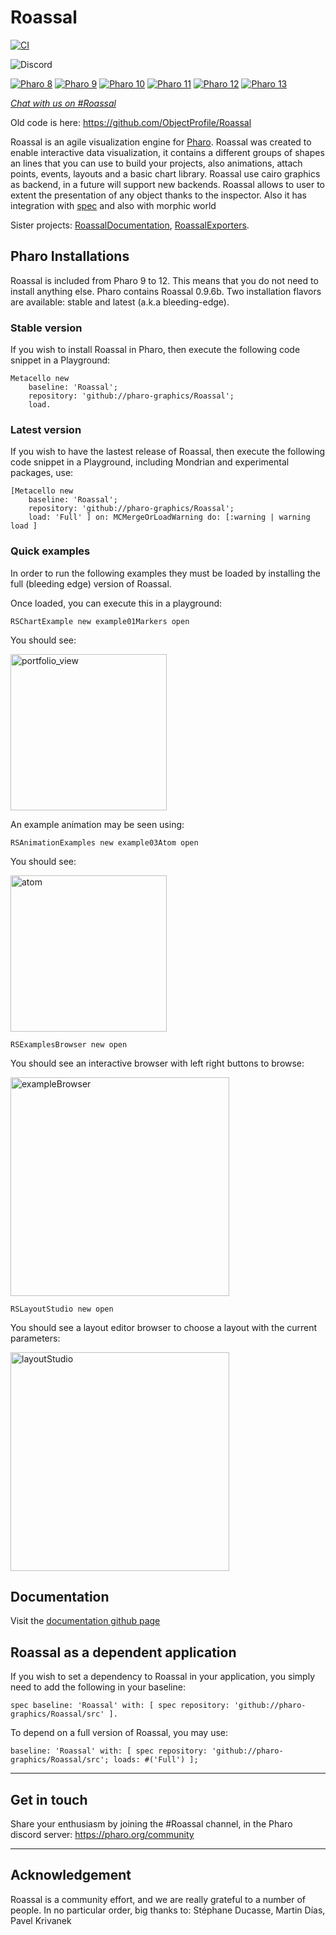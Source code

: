 # Roassal
[![CI](https://github.com/pharo-graphics/Roassal/actions/workflows/runTests.yml/badge.svg)](https://github.com/pharo-graphics/Roassal/actions/workflows/runTests.yml)

![Discord](https://img.shields.io/discord/223421264751099906)

[![Pharo 8](https://img.shields.io/badge/Pharo-8.0-%23aac9ff.svg)](https://pharo.org/download)
[![Pharo 9](https://img.shields.io/badge/Pharo-9.0-%23aac9ff.svg)](https://pharo.org/download)
[![Pharo 10](https://img.shields.io/badge/Pharo-10-%23aac9ff.svg)](https://pharo.org/download)
[![Pharo 11](https://img.shields.io/badge/Pharo-11-%23aac9ff.svg)](https://pharo.org/download)
[![Pharo 12](https://img.shields.io/badge/Pharo-12-%23aac9ff.svg)](https://pharo.org/download)
[![Pharo 13](https://img.shields.io/badge/Pharo-13-%23aac9ff.svg)](https://pharo.org/download)

[*Chat with us on #Roassal*](https://discord.gg/QewZMZa)

Old code is here: https://github.com/ObjectProfile/Roassal

Roassal is an agile visualization engine for [Pharo](http://pharo.org). Roassal was created to enable interactive data visualization, it contains a different groups of shapes an lines that you can use to build your projects, also animations, attach points, events, layouts and a basic chart library.
Roassal use cairo graphics as backend, in a future will support new backends.
Roassal allows to user to extent the presentation of any object thanks to the inspector. Also it has integration with [spec](https://github.com/pharo-spec/Spec) and also with morphic world

Sister projects: [RoassalDocumentation](https://github.com/pharo-graphics/RoassalDocumentation), [RoassalExporters](https://github.com/pharo-graphics/RoassalExporters).

## Pharo Installations
Roassal is included from Pharo 9 to 12. This means that you do not need to install anything else. Pharo contains Roassal 0.9.6b.
Two installation flavors are available: stable and latest (a.k.a bleeding-edge).

### Stable version
If you wish to install Roassal in Pharo, then execute the following code snippet in a Playground:

```Smalltalk
Metacello new
    baseline: 'Roassal';
    repository: 'github://pharo-graphics/Roassal';
    load.
```

### Latest version
If you wish to have the lastest release of Roassal, then execute the following code snippet in a Playground, including Mondrian and experimental packages, use:

```Smalltalk
[Metacello new
    baseline: 'Roassal';
    repository: 'github://pharo-graphics/Roassal';
    load: 'Full' ] on: MCMergeOrLoadWarning do: [:warning | warning load ]
```

### Quick examples
In order to run the following examples they must be loaded by installing the full (bleeding edge) version of Roassal.

Once loaded, you can execute this in a playground:

```Smalltalk
RSChartExample new example01Markers open
```

You should see:

<img width="250" height="250" alt="portfolio_view" src="https://user-images.githubusercontent.com/10532890/84400888-9afc6180-abd0-11ea-8258-4bbcbee7bd15.png">


An example animation may be seen using:

```Smalltalk
RSAnimationExamples new example03Atom open
```
You should see:

<img width="250" height="250" alt="atom" src="https://github.com/pharo-graphics/Roassal/raw/master/images/example03atom.gif?raw=true">

```Smalltalk
RSExamplesBrowser new open
```
You should see an interactive browser with left right buttons to browse:

<img height="350" alt="exampleBrowser" src="https://github.com/pharo-graphics/Roassal/raw/master/images/exampleBrowser.png?raw=true">

```Smalltalk
RSLayoutStudio new open
```
You should see a layout editor browser to choose a layout with the current parameters:

<img height="350" alt="layoutStudio" src="https://github.com/pharo-graphics/Roassal/raw/master/images/layoutStudio.png?raw=true">

## Documentation

Visit the [documentation github page](https://github.com/pharo-graphics/RoassalDocumentation)

## Roassal as a dependent application
If you wish to set a dependency to Roassal in your application, you simply need to add the following in your baseline:

```Smalltalk
spec baseline: 'Roassal' with: [ spec repository: 'github://pharo-graphics/Roassal/src' ].
```

To depend on a full version of Roassal, you may use:

```Smalltalk
baseline: 'Roassal' with: [ spec repository: 'github://pharo-graphics/Roassal/src'; loads: #('Full') ];
```
_____
## Get in touch
Share your enthusiasm by joining the #Roassal channel, in the Pharo discord server: https://pharo.org/community
_____
## Acknowledgement

Roassal is a community effort, and we are really grateful to a number of people. In no particular order, big thanks to:
Stéphane Ducasse, Martin Días, Pavel Krivanek
